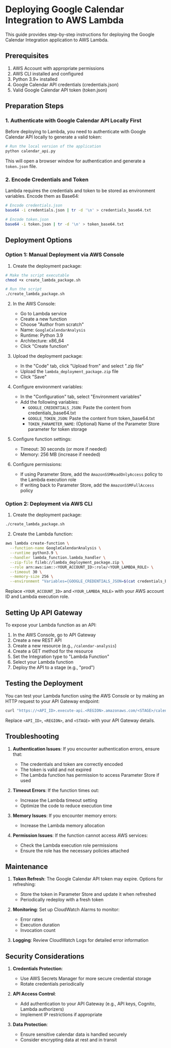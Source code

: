 # Deploying Google Calendar Integration to AWS Lambda

This guide provides step-by-step instructions for deploying the Google Calendar Integration application to AWS Lambda.

## Prerequisites

1. AWS Account with appropriate permissions
2. AWS CLI installed and configured
3. Python 3.9+ installed
4. Google Calendar API credentials (credentials.json)
5. Valid Google Calendar API token (token.json)

## Preparation Steps

### 1. Authenticate with Google Calendar API Locally First

Before deploying to Lambda, you need to authenticate with Google Calendar API locally to generate a valid token:

```bash
# Run the local version of the application
python calendar_api.py
```

This will open a browser window for authentication and generate a `token.json` file.

### 2. Encode Credentials and Token

Lambda requires the credentials and token to be stored as environment variables. Encode them as Base64:

```bash
# Encode credentials.json
base64 -i credentials.json | tr -d '\n' > credentials_base64.txt

# Encode token.json
base64 -i token.json | tr -d '\n' > token_base64.txt
```

## Deployment Options

### Option 1: Manual Deployment via AWS Console

1. Create the deployment package:

```bash
# Make the script executable
chmod +x create_lambda_package.sh

# Run the script
./create_lambda_package.sh
```

2. In the AWS Console:
   - Go to Lambda service
   - Create a new function
   - Choose "Author from scratch"
   - Name: `GoogleCalendarAnalysis`
   - Runtime: Python 3.9
   - Architecture: x86_64
   - Click "Create function"

3. Upload the deployment package:
   - In the "Code" tab, click "Upload from" and select ".zip file"
   - Upload the `lambda_deployment_package.zip` file
   - Click "Save"

4. Configure environment variables:
   - In the "Configuration" tab, select "Environment variables"
   - Add the following variables:
     - `GOOGLE_CREDENTIALS_JSON`: Paste the content from credentials_base64.txt
     - `GOOGLE_TOKEN_JSON`: Paste the content from token_base64.txt
     - `TOKEN_PARAMETER_NAME`: (Optional) Name of the Parameter Store parameter for token storage

5. Configure function settings:
   - Timeout: 30 seconds (or more if needed)
   - Memory: 256 MB (increase if needed)

6. Configure permissions:
   - If using Parameter Store, add the `AmazonSSMReadOnlyAccess` policy to the Lambda execution role
   - If writing back to Parameter Store, add the `AmazonSSMFullAccess` policy

### Option 2: Deployment via AWS CLI

1. Create the deployment package:

```bash
./create_lambda_package.sh
```

2. Create the Lambda function:

```bash
aws lambda create-function \
  --function-name GoogleCalendarAnalysis \
  --runtime python3.9 \
  --handler lambda_function.lambda_handler \
  --zip-file fileb://lambda_deployment_package.zip \
  --role arn:aws:iam::<YOUR_ACCOUNT_ID>:role/<YOUR_LAMBDA_ROLE> \
  --timeout 30 \
  --memory-size 256 \
  --environment "Variables={GOOGLE_CREDENTIALS_JSON=$(cat credentials_base64.txt),GOOGLE_TOKEN_JSON=$(cat token_base64.txt)}"
```

Replace `<YOUR_ACCOUNT_ID>` and `<YOUR_LAMBDA_ROLE>` with your AWS account ID and Lambda execution role.

## Setting Up API Gateway

To expose your Lambda function as an API:

1. In the AWS Console, go to API Gateway
2. Create a new REST API
3. Create a new resource (e.g., `/calendar-analysis`)
4. Create a GET method for the resource
5. Set the Integration type to "Lambda Function"
6. Select your Lambda function
7. Deploy the API to a stage (e.g., "prod")

## Testing the Deployment

You can test your Lambda function using the AWS Console or by making an HTTP request to your API Gateway endpoint:

```bash
curl "https://<API_ID>.execute-api.<REGION>.amazonaws.com/<STAGE>/calendar-analysis?days=7"
```

Replace `<API_ID>`, `<REGION>`, and `<STAGE>` with your API Gateway details.

## Troubleshooting

1. **Authentication Issues**: If you encounter authentication errors, ensure that:
   - The credentials and token are correctly encoded
   - The token is valid and not expired
   - The Lambda function has permission to access Parameter Store if used

2. **Timeout Errors**: If the function times out:
   - Increase the Lambda timeout setting
   - Optimize the code to reduce execution time

3. **Memory Issues**: If you encounter memory errors:
   - Increase the Lambda memory allocation

4. **Permission Issues**: If the function cannot access AWS services:
   - Check the Lambda execution role permissions
   - Ensure the role has the necessary policies attached

## Maintenance

1. **Token Refresh**: The Google Calendar API token may expire. Options for refreshing:
   - Store the token in Parameter Store and update it when refreshed
   - Periodically redeploy with a fresh token

2. **Monitoring**: Set up CloudWatch Alarms to monitor:
   - Error rates
   - Execution duration
   - Invocation count

3. **Logging**: Review CloudWatch Logs for detailed error information

## Security Considerations

1. **Credentials Protection**:
   - Use AWS Secrets Manager for more secure credential storage
   - Rotate credentials periodically

2. **API Access Control**:
   - Add authentication to your API Gateway (e.g., API keys, Cognito, Lambda authorizers)
   - Implement IP restrictions if appropriate

3. **Data Protection**:
   - Ensure sensitive calendar data is handled securely
   - Consider encrypting data at rest and in transit 